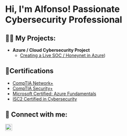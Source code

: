 <h1>Hi, I'm Alfonso! Passionate Cybersecurity Professional</h1>

<h2>👨‍💻 My Projects:</h2>

- <b>Azure / Cloud Cybersecurity Project</b>
  - [Creating a Live SOC / Honeynet in Azure](https://github.com/alfonsonyc2005/Azure-SOC))


<h2>📄Certifications</h2>

- [CompTIA Network+](https://imgur.com/DQ1N8tt.png)
- [CompTIA Security+](https://imgur.com/86aRMcw)
- [Microsoft Certified: Azure Fundamentals](https://imgur.com/NbhwyzP.png)
- [ISC2 Certified in Cybersecurity](https://imgur.com/NbhwyzP.png)

<h2> 🤳 Connect with me:</h2>

[<img align="left" alt="AlfonsoPadilla | LinkedIn" width="22px" src="https://cdn.jsdelivr.net/npm/simple-icons@v3/icons/linkedin.svg" />][linkedin]

[linkedin]: https://www.linkedin.com/in/alfonso-padilla-tech9


